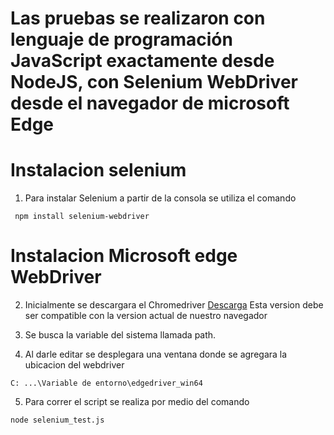 
# Las pruebas se realizaron con lenguaje de programación JavaScript exactamente desde NodeJS, con Selenium WebDriver desde el navegador de microsoft Edge
# Instalacion selenium
1. Para instalar Selenium a partir de la consola se utiliza el comando

```
 npm install selenium-webdriver
```
# Instalacion Microsoft edge WebDriver
2. Inicialmente se descargara el Chromedriver 
    [Descarga](https://developer.microsoft.com/en-us/microsoft-edge/tools/webdriver/?form=MA13LH)
Esta version debe ser compatible con la version actual de nuestro navegador

3. Se busca la variable del sistema llamada path.
4. Al darle editar se desplegara una ventana donde se agregara la ubicacion del webdriver

```
C: ...\Variable de entorno\edgedriver_win64
```
5. Para correr el script se realiza por medio del comando

```
node selenium_test.js
```

